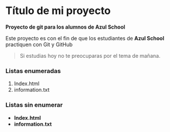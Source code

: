 # Título de mi proyecto
**Proyecto de git para los alumnos de Azul School**

[//]:# (Listas enumeradas)

Este proyecto es con el fin de que los estudiantes de **Azul School** practiquen con Git y GitHub  

> Si estudias hoy no te preocuparas por el tema de mañana. 

### Listas enumeradas

1. Index.html
2. information.txt

[//]:# (Listas sin enumeradas)

### Listas sin enumerar

* **Index.html**
* **information.txt**